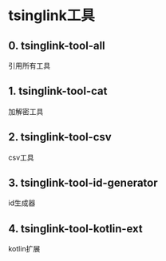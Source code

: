 # tsinglink工具



## 0. tsinglink-tool-all

引用所有工具


## 1. tsinglink-tool-cat

加解密工具


## 2. tsinglink-tool-csv

csv工具


## 3. tsinglink-tool-id-generator

id生成器


## 4. tsinglink-tool-kotlin-ext

kotlin扩展


